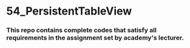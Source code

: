 # 54_PersistentTableView

### This repo contains complete codes that satisfy all requirements in the assignment set by academy's lecturer.
